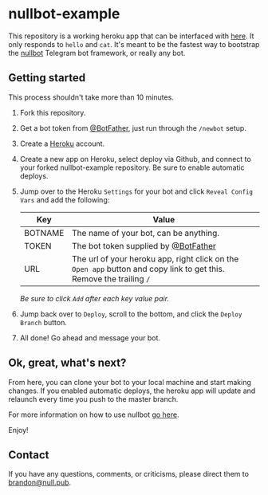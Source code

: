 # nullbot-example
This repository is a working heroku app that can be interfaced with [here](https://telegram.me/nullbotexamplebot). It only responds to ```hello``` and ```cat```. It's meant to be the fastest way to bootstrap the [nullbot](https://github.com/baetheus/nullbot) Telegram bot framework, or really any bot.

## Getting started
This process shouldn't take more than 10 minutes.

1. Fork this repository.

2. Get a bot token from [@BotFather](https://telegram.me/BotFather), just run through the ```/newbot``` setup.

3. Create a [Heroku](https://www.heroku.com) account.

3. Create a new app on Heroku, select deploy via Github, and connect to your forked nullbot-example repository. Be sure to enable automatic deploys.

4. Jump over to the Heroku ```Settings``` for your bot and click ```Reveal Config Vars``` and add the following:

    | Key | Value |
    | --- | --- |
    | BOTNAME | The name of your bot, can be anything. |
    | TOKEN | The bot token supplied by [@BotFather](https://telegram.me/BotFather) |
    | URL | The url of your heroku app, right click on the ```Open app``` button and copy link to get this. Remove the trailing ```/``` |

    *Be sure to click ```Add``` after each key value pair.*

5. Jump back over to ```Deploy```, scroll to the bottom, and click the ```Deploy Branch``` button.

6. All done! Go ahead and message your bot.

## Ok, great, what's next?
From here, you can clone your bot to your local machine and start making changes. If you enabled automatic deploys, the heroku app will update and relaunch every time you push to the master branch.

For more information on how to use nullbot [go here](https://github.com/baetheus/nullbot).

Enjoy!

## Contact
If you have any questions, comments, or criticisms, please direct them to
[brandon@null.pub](mailto:brandon@null.pub).